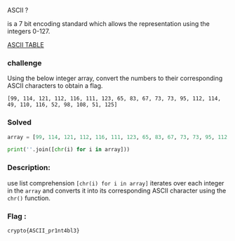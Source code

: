 
ASCII ?

is a 7 bit encoding standard which allows the representation using the integers 0-127.


[ASCII TABLE ](https://upload.wikimedia.org/wikipedia/commons/thumb/1/1b/ASCII-Table-wide.svg/1280px-ASCII-Table-wide.svg.png)

### challenge

Using the below integer array, convert the numbers to their corresponding ASCII characters to obtain a flag.

```
[99, 114, 121, 112, 116, 111, 123, 65, 83, 67, 73, 73, 95, 112, 114, 49, 110, 116, 52, 98, 108, 51, 125]
```


### Solved 

```python
array = [99, 114, 121, 112, 116, 111, 123, 65, 83, 67, 73, 73, 95, 112, 114, 49, 110, 116, 52, 98, 108, 51, 125]

print(''.join([chr(i) for i in array]))
```

### Description:

use list comprehension `[chr(i) for i in array]` iterates over each integer in the `array` and converts it into its corresponding ASCII character using the `chr()` function.


### Flag :

```
crypto{ASCII_pr1nt4bl3}
```